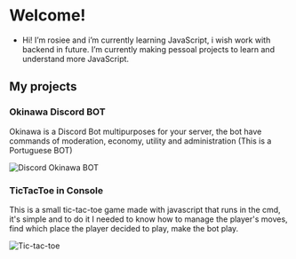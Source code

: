 # Welcome!
- Hi! I’m rosiee and i’m currently learning JavaScript, i wish work with backend in future.
I’m currently making pessoal projects to learn and understand more JavaScript. 

## My projects
### **Okinawa Discord BOT**
Okinawa is a Discord Bot multipurposes for your server, the bot have commands of moderation, economy, utility and administration (This is a Portuguese BOT)

![Discord Okinawa BOT](https://i.imgur.com/vDFwaZL.png)



### **TicTacToe in Console**
This is a small tic-tac-toe game made with javascript that runs in the cmd, it's simple and to do it I needed to know how to manage the player's moves, find which place the player decided to play, make the bot play.

![Tic-tac-toe](https://i.imgur.com/mpnq4DP.png)

